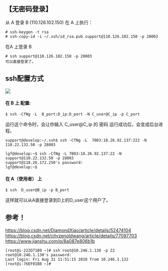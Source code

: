 
## 【无密码登录】
从 A  登录  B (110.126.102.150)
在 A 上执行：
```
# ssh-keygen -t rsa
# ssh-copy-id -i ~/.ssh/id_rsa.pub support@110.126.102.150 -p 20003
```
在A 上登录 B 
```
# ssh support@110.126.102.150 -p 20003 
可以直接登录了。
```

## ssh配置方式 
![](https://github.com/asialiugf/blogs/blob/master/image/ssh_jump.png)

#### 在 B 上 配置:
```
$ ssh -CfNg -L  B_port:D_ip:D_port -N C_user@C_ip -p C_port
```
运行这个命令时，会让你输入 C_user@C_ip 的 密码
运行成功后，会变成后台进程。
```
support@develop:~/.ssh$ ssh -CfNg -L  7003:10.26.92.137:222 -N 110.22.132.50 -p 28003

lgf@develop:~$ ssh -CfNg -L 7003:10.26.92.137:22 -N support@110.22.132.50 -p 28003
support@118.26.172.250's password: 
lgf@develop:~$ 
```
#### 在 A（使用者） 上
```
$ ssh  D_user@B_ip -p B_port
```
这样就可以从A直接登录到D上的D_user这个用户了。

## 参考！

https://blog.csdn.net/DiamondXiao/article/details/52474104
https://blog.csdn.net/cityzenoldwang/article/details/77097703
https://www.jianshu.com/p/8a087e806b1b

```
[root@i-222D71B9 ~]# ssh root@10.246.1.130 -p 22
root@10.246.1.130's password: 
Last login: Fri Aug 31 11:51:15 2018 from 10.246.1.132
[root@i-76EF01B8 ~]# 
```
